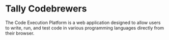 # Tally Codebrewers
 The Code Execution Platform is a web application designed to allow users to write, run, and test code in various programming languages directly from their browser. 
